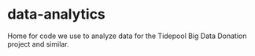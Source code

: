 # data-analytics
Home for code we use to analyze data for the Tidepool Big Data Donation project and similar.
